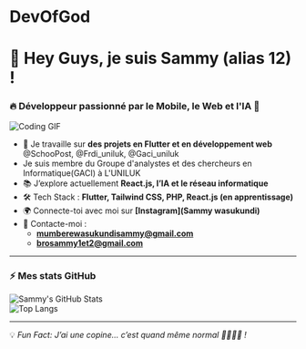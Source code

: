 # DevOfGod
# 👋 Hey Guys, je suis Sammy (alias 12) !  
### 🔥 Développeur passionné par le Mobile, le Web et l'IA 🚀  

![Coding GIF](https://media.giphy.com/media/qgQUggAC3Pfv687qPC/giphy.gif)  

- 🎯 Je travaille sur **des projets en Flutter et en développement web**  @SchooPost, @Frdi_uniluk, @Gaci_uniluk
- Je suis membre du Groupe d'analystes et des chercheurs en Informatique(GACI) à L'UNILUK
- 📚 J’explore actuellement **React.js, l’IA et le réseau informatique**  
- 🛠️ Tech Stack : **Flutter, Tailwind CSS, PHP, React.js (en apprentissage)**  
- 🌍 Connecte-toi avec moi sur **[Instagram](Sammy wasukundi)**  
- 📧 Contacte-moi :  
  - **mumberewasukundisammy@gmail.com**  
  - **brosammy1et2@gmail.com**  

---

### ⚡ Mes stats GitHub  

![Sammy's GitHub Stats](https://github-readme-stats.vercel.app/api?sammywasukundi=DevOfGod&show_icons=true&theme=radical)  
![Top Langs](https://github-readme-stats.vercel.app/api/top-langs/?sammywasukundi=DevOfGod&layout=compact&theme=radical)  

---


💡 *Fun Fact:* *J’ai une copine… c’est quand même normal 🤷🏾‍♂️😂 !*  

